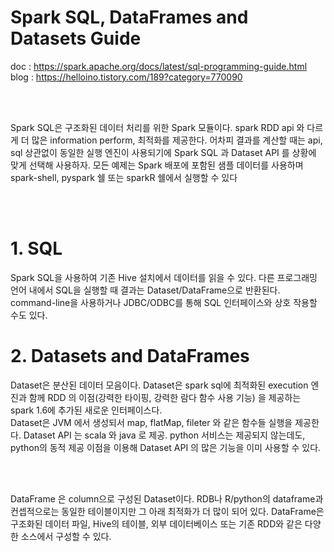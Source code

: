 
# Spark SQL, DataFrames and Datasets Guide 
doc : https://spark.apache.org/docs/latest/sql-programming-guide.html
blog :  https://helloino.tistory.com/189?category=770090

<br/><br/>

Spark SQL은 구조화된 데이터 처리를 위한 Spark 모듈이다. spark RDD api 와 다르게 더 많은 information perform, 최적화를 제공한다. 어차피 결과를 계산할 때는 api, sql 상관없이 동일한 실행 엔진이 사용되기에 Spark SQL 과 Dataset API 를 상황에 맞게 선택해 사용하자.
모든 예제는 Spark 배포에 포함된 샘플 데이터를 사용하며 spark-shell, pyspark 쉘 또는 sparkR 쉘에서 실행할 수 있다

<br/><br/>

# 1. SQL

Spark SQL을 사용하여 기존 Hive 설치에서 데이터를 읽을 수 있다. 다른 프로그래밍 언어 내에서 SQL을 실행할 때 결과는 Dataset/DataFrame으로 반환된다. command-line을 사용하거나 JDBC/ODBC를 통해 SQL 인터페이스와 상호 작용할 수도 있다.

# 2. Datasets and DataFrames
Dataset은 분산된 데이터 모음이다. Dataset은 spark sql에 최적화된 execution 엔진과 함께 RDD 의 이점(강력한 타이핑, 강력한 람다 함수 사용 기능) 을 제공하는 spark 1.6에 추가된 새로운 인터페이스다.    
Dataset은 JVM 에서 생성되서 map, flatMap, fileter 와 같은 함수들 실행을 제공한다. Dataset API 는 scala 와 java 로 제공. python 서비스는 제공되지 않는데도, python의 동적 제공 이점을 이용해 Dataset API 의 많은 기능을 이미 사용할 수 있다.    

<br/><br/>

DataFrame 은 column으로 구성된 Dataset이다. RDB나 R/python의 dataframe과 컨셉적으로는 동일한 테이블이지만 그 아래 최적화가 더 많이 되어 있다. DataFrame은 구조화된 데이터 파일, Hive의 테이블, 외부 데이터베이스 또는 기존 RDD와 같은 다양한 소스에서 구성할 수 있다.
